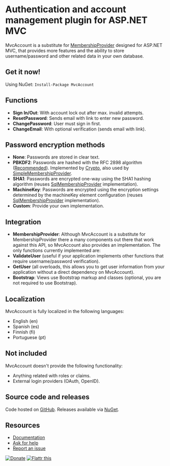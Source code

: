 Authentication and account management plugin for ASP.NET MVC
============================================================
MvcAccount is a substitute for [MembershipProvider][1] designed for ASP.NET MVC, that provides more features and the ability to store username/password and other related data in your own database.

Get it now!
-----------
Using NuGet: `Install-Package MvcAccount`

Functions
---------
- **Sign In/Out**: With account lock out after max. invalid attempts.
- **ResetPassword**: Sends email with link to enter new password.
- **ChangePassword**: User must sign in first.
- **ChangeEmail**: With optional verification (sends email with link).

Password encryption methods
---------------------------
- **None**: Passwords are stored in clear text.
- **PBKDF2**: Passwords are hashed with the RFC 2898 algorithm ([Recommended](http://brockallen.com/2012/10/19/password-management-made-easy-in-asp-net-with-the-crypto-api/)).
  Implemented by [Crypto](http://msdn.microsoft.com/library/system.web.helpers.crypto), 
  also used by [SimpleMembershipProvider](http://msdn.microsoft.com/library/webmatrix.webdata.simplemembershipprovider).
- **SHA1**: Passwords are encrypted one-way using the SHA1 hashing algorithm (reuses [SqlMembershipProvider][2] implementation).
- **MachineKey**: Passwords are encrypted using the encryption settings determined by the machineKey element configuration (reuses [SqlMembershipProvider][2] implementation).
- **Custom**: Provide your own implementation.

Integration
-----------
- **MembershipProvider**: Although MvcAccount is a substitute for MembershipProvider there a many components out there that work against this API, so MvcAccount also provides an implementation. The only functions currently implemented are:
 - **ValidateUser** (useful if your application implements other functions that require username/password verification).
 - **GetUser** (all overloads, this allows you to get user information from your application without a direct dependency on MvcAccount).
- **Bootstrap**: Views use Bootstrap markup and classes (optional, you are not required to use Bootstrap).

Localization
------------
MvcAccount is fully localized in the following languages:

- English (en)
- Spanish (es)
- Finnish (fi)
- Portuguese (pt)

Not included
------------
MvcAccount doesn't provide the following functionality:

- Anything related with roles or claims.
- External login providers (OAuth, OpenID).

Source code and releases
------------------------
Code hosted on [GitHub][3]. Releases available via [NuGet][4].

Resources
---------
- [Documentation](https://github.com/maxtoroq/MvcAccount/wiki)
- [Ask for help](https://github.com/maxtoroq/MvcAccount/issues/new)
- [Report an issue](https://github.com/maxtoroq/MvcAccount/issues)

<a href="https://github.com/maxtoroq/MvcAccount/wiki/Donate"><img src="http://maxtoroq.users.sourceforge.net/donate/paypal/btn_donate_SM.gif" alt="Donate"/></a>
<a href="http://flattr.com/thing/1761238/MvcAccount" target="_blank"><img src="http://api.flattr.com/button/flattr-badge-large.png" alt="Flattr this" title="Flattr this" border="0" /></a>

[1]: http://msdn.microsoft.com/library/system.web.security.membershipprovider
[2]: http://msdn.microsoft.com/library/system.web.security.sqlmembershipprovider
[3]: https://github.com/maxtoroq/MvcAccount
[4]: http://www.nuget.org/packages/MvcAccount
